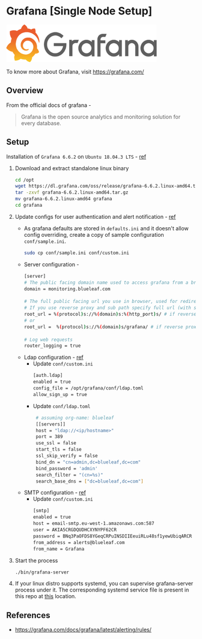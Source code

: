 # Grafana [Single Node Setup]
<img src="https://github.com/abhishektripathi24/platform-setup/blob/master/grafana/images/grafana-logo.png" width="400" height="100"/>

To know more about Grafana, visit https://grafana.com/

## Overview
From the official docs of grafana -

> Grafana is the open source analytics and monitoring solution for every database.

## Setup
Installation of `Grafana 6.6.2` on `Ubuntu 18.04.3 LTS` - [ref](https://grafana.com/docs/grafana/latest/installation/debian/)

1. Download and extract standalone linux binary
    ```bash
    cd /opt
    wget https://dl.grafana.com/oss/release/grafana-6.6.2.linux-amd64.tar.gz
    tar -zxvf grafana-6.6.2.linux-amd64.tar.gz
    mv grafana-6.6.2.linux-amd64 grafana
    cd grafana
    ```

2. Update configs for user authentication and alert notification - [ref](https://grafana.com/docs/grafana/latest/installation/configuration/)
    * As grafana defaults are stored in `defaults.ini` and it doesn't allow config overriding, create a copy of sample configuration `conf/sample.ini`.
        ```bash
        sudo cp conf/sample.ini conf/custom.ini
        ```
    * Server configuration - 
        ```bash
        [server]
        # The public facing domain name used to access grafana from a browser
        domain = monitoring.blueleaf.com
  
        # The full public facing url you use in browser, used for redirects and emails
        # If you use reverse proxy and sub path specify full url (with sub path)
        root_url = %(protocol)s://%(domain)s:%(http_port)s/ # if reverse proxy is not used
        # or 
        root_url =  %(protocol)s://%(domain)s/grafana/ # if reverse proxy is used and nginx uses /grafana as the path

        # Log web requests
        router_logging = true
        ```
    * Ldap configuration - [ref](https://grafana.com/docs/grafana/latest/auth/ldap/)
        * Update `conf/custom.ini`
            ```bash
            [auth.ldap]
            enabled = true
            config_file = /opt/grafana/conf/ldap.toml
            allow_sign_up = true
            ```
        * Update `conf/ldap.toml`
            ```bash
             # assuming org-name: blueleaf
             [[servers]]
             host = "ldap://<ip/hostname>"
             port = 389
             use_ssl = false
             start_tls = false
             ssl_skip_verify = false
             bind_dn = "cn=admin,dc=blueleaf,dc=com"
             bind_password = 'admin'
             search_filter = "(cn=%s)"
             search_base_dns = ["dc=blueleaf,dc=com"]
            ```
    *  SMTP configuration - [ref](https://grafana.com/docs/grafana/latest/alerting/notifications/)
        * Update `conf/custom.ini`
            ```bash
            [smtp]
            enabled = true
            host = email-smtp.eu-west-1.amazonaws.com:587
            user = AKIA5CRGDQUDHCXYNYPF62CR
            password = BNq3PaOFDS8YGeqCRPuINSDIIEeuiRLu48sf1yewUbiqARCR
            from_address = alerts@blueleaf.com
            from_name = Grafana
            ```

3. Start the process
    ```bash
    ./bin/grafana-server
    ``` 
    
4. If your linux distro supports systemd, you can supervise grafana-server process under it. The corresponding systemd service file is present in this repo at [this](systemd) location.

## References
* https://grafana.com/docs/grafana/latest/alerting/rules/
